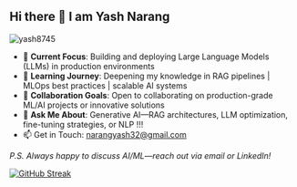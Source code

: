 ## Hi there 👋 I am Yash Narang
<p align="left"> <img src="https://komarev.com/ghpvc/?username=yash8745&label=Profile%20views&color=0e75b6&style=flat" alt="yash8745" /> </p>


- 🔭 **Current Focus**: Building and deploying Large Language Models (LLMs) in production environments  
- 🌱 **Learning Journey**: Deepening my knowledge in RAG pipelines | MLOps best practices | scalable AI systems  
- 👯 **Collaboration Goals**: Open to collaborating on production-grade ML/AI projects or innovative solutions  
- 💬 **Ask Me About**: Generative AI—RAG architectures, LLM optimization, fine-tuning strategies, or NLP !!!  
- 📫 Get in Touch: narangyash32@gmail.com 

*P.S. Always happy to discuss AI/ML—reach out via email or LinkedIn!*  

[![GitHub Streak](https://streak-stats.demolab.com?user=yash8745)](https://git.io/streak-stats)



